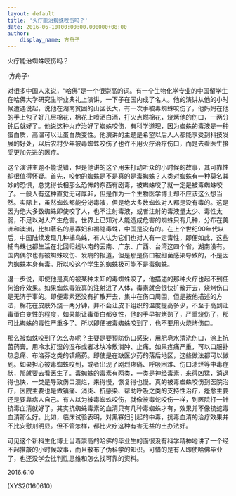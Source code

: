 ```yaml
---
layout: default
title: '火疗能治蜘蛛咬伤吗？'
date: 2016-06-10T00:00:00.000000+08:00
author:
    display_name: 方舟子
---
```


火疗能治蜘蛛咬伤吗？

·方舟子·

对很多中国人来说，“哈佛”是一个很崇高的词。有一个生物化学专业的中国留学生在哈佛大学研究生毕业典礼上演讲，一下子在国内成了名人。他的演讲从他的小时候遭遇说起，说他在湖南贫困的山区长大，有一次手被毒蜘蛛咬伤了，他妈妈在他的手上包了好几层棉花，棉花上喷洒白酒，打火点燃棉花，烧烤他的伤口，一两分钟后就好了。他说这种火疗治好了蜘蛛咬伤，有科学道理，因为蜘蛛的毒液是一种蛋白质，高温可以让蛋白质变性。他演讲的主题是希望以后人人都能享受到科技发展的好处，以后农村少年被毒蜘蛛咬伤了也许不用火疗治疗伤口，而是去看医生接受更加先进的医疗。

这个演讲主题不能说错，但是他讲的这个用来打动听众的小时候的故事，其可靠性却很值得怀疑。首先，咬他的蜘蛛是不是真的是毒蜘蛛？人类对蜘蛛有一种莫名其妙的恐惧，总觉得长相那么恐怖的东西有剧毒，被蜘蛛咬了就一定是被毒蜘蛛咬了。一般人有这种直觉无可厚非，但是作为一个生物医学博士却不应该这么想当然。实际上，虽然蜘蛛都能分泌毒液，但是绝大多数蜘蛛对人都是没有毒的。这是因为绝大多数蜘蛛即使咬了人，也不注射毒液，或者注射的毒液量太少、毒性太弱，不足以对人产生危害。世界上已知对人能造成危害的蜘蛛只有几种，分布在美洲和澳洲，比如著名的黑寡妇和褐隐毒蛛，中国是没有的。在上个世纪90年代以后，中国陆续发现几种捕鸟蛛，有人认为它们也对人有一定毒性，即便如此，这些捕鸟蛛也都生活在北回归线以南的云南、广东、广西、台湾这四个省，湖南没有。国内偶尔也有被蜘蛛咬伤、发病的报道，但是那是伤口被细菌感染导致的，不是因为蜘蛛本身有毒。所以咬这个学生的蜘蛛极可能不是毒蜘蛛。

退一步说，即使他是真的被某种未知的毒蜘蛛咬了，他描述的那种火疗也起不到任何治疗效果。如果蜘蛛毒液真的注射进了人体，毒素就会很快扩散开去，烧烤伤口是无济于事的。即便毒素还没有扩散开去，集中在伤口周围，但是按他描述的方法，棉花在皮肤外烧一两分钟，并不会让皮下组织的温度提高多少，不至于高到让毒蛋白变性的程度，如果能让毒蛋白都变性，他的手早被烤熟了，严重烧伤了，那可比蜘蛛的毒性严重多了。所以即便被毒蜘蛛咬到了，也不要用火烧烤伤口。

那么被蜘蛛咬到了怎么办呢？主要是要预防伤口感染，用肥皂水清洗伤口，涂上抗菌药膏。用冷水打湿的湿布或者冰块冷敷消肿、止痛。如果疼痛严重，可以口服扑热息痛、布洛芬之类的镇痛药。即使是在缺医少药的落后地区，这些做法都可以做到。如果担心被毒蜘蛛咬到，或者出现了剧烈疼痛、呼吸困难、伤口溃烂等中毒症状，那就要去看医生了。毒蜘蛛的毒素有两类，一类是神经毒素，来得凶猛，消退得也快，一类是导致伤口溃烂，来得慢，恢复得也慢。真的被毒蜘蛛咬伤到医院治疗，医院主要也是做镇痛、消炎、抗感染、帮助呼吸之类的支持性治疗，痊愈主要还是要靠病人自己。有人以为被毒蜘蛛咬伤，就像被毒蛇咬伤一样，到医院打一针抗毒血清就好了。其实抗蜘蛛毒素的血清只有几种毒蜘蛛才有，效果并不像抗蛇毒血清那么好。比如，临床试验表明，对黑寡妇引起的中毒，抗毒血清的治疗效果并不比安慰剂明显。但不管怎样，都比火疗这种有害无益的土办法好。

可见这个新科生化博士当着崇高的哈佛的毕业生的面很没有科学精神地讲了一个经不起推敲的小时候故事，而且散布了伪科学的知识。可惜的是有人即使哈佛毕业了，也还没学会批判性思维和怎么找可靠的资料。

2016.6.10

(XYS20160610)

